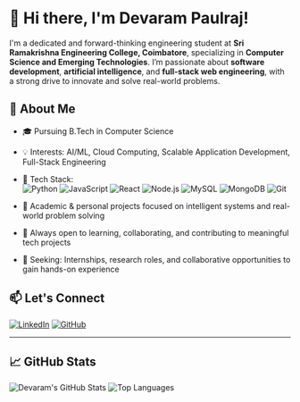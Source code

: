 # 👋 Hi there, I'm Devaram Paulraj!

I'm a dedicated and forward-thinking engineering student at **Sri Ramakrishna Engineering College, Coimbatore**, specializing in **Computer Science and Emerging Technologies**. I’m passionate about **software development**, **artificial intelligence**, and **full-stack web engineering**, with a strong drive to innovate and solve real-world problems.

## 🌟 About Me

- 🎓 Pursuing B.Tech in Computer Science  
- 💡 Interests: AI/ML, Cloud Computing, Scalable Application Development, Full-Stack Engineering  
- 🧠 Tech Stack:  
  ![Python](https://img.shields.io/badge/-Python-3776AB?style=flat&logo=python&logoColor=white)
  ![JavaScript](https://img.shields.io/badge/-JavaScript-F7DF1E?style=flat&logo=javascript&logoColor=black)
  ![React](https://img.shields.io/badge/-React-61DAFB?style=flat&logo=react&logoColor=black)
  ![Node.js](https://img.shields.io/badge/-Node.js-339933?style=flat&logo=node.js&logoColor=white)
  ![MySQL](https://img.shields.io/badge/-MySQL-4479A1?style=flat&logo=mysql&logoColor=white)
  ![MongoDB](https://img.shields.io/badge/-MongoDB-47A248?style=flat&logo=mongodb&logoColor=white)
  ![Git](https://img.shields.io/badge/-Git-F05032?style=flat&logo=git&logoColor=white)

- 📂 Academic & personal projects focused on intelligent systems and real-world problem solving  
- 🤝 Always open to learning, collaborating, and contributing to meaningful tech projects  
- 🎯 Seeking: Internships, research roles, and collaborative opportunities to gain hands-on experience

## 📫 Let's Connect

[![LinkedIn](https://img.shields.io/badge/-LinkedIn-0A66C2?style=flat&logo=linkedin&logoColor=white)](https://www.linkedin.com/in/devaram-paulraj-1953a4300/)
[![GitHub](https://img.shields.io/badge/-GitHub-181717?style=flat&logo=github&logoColor=white)](https://github.com/devaram-paulraj)

---

<!-- Optional: GitHub stats -->

## 📈 GitHub Stats

![Devaram's GitHub Stats](https://github-readme-stats.vercel.app/api?username=devaram-paulraj&show_icons=true&theme=default)
![Top Languages](https://github-readme-stats.vercel.app/api/top-langs/?username=devaram-paulraj&layout=compact&theme=default)

